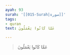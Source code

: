 ```yaml
---
ayah: 93
surah: '[[015-Surah|سورة]]'
tags:
- quran
text: عَمَّا كَانُوا يَعْمَلُونَ

---
```

> عَمَّا كَانُوا يَعْمَلُونَ
